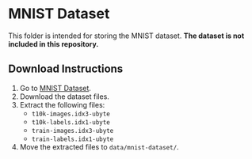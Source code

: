# MNIST Dataset  

This folder is intended for storing the MNIST dataset. **The dataset is not included in this repository.**  

## Download Instructions  

1. Go to [MNIST Dataset](https://www.kaggle.com/datasets/hojjatk/mnist-dataset).  
2. Download the dataset files.  
3. Extract the following files:  
   - `t10k-images.idx3-ubyte`  
   - `t10k-labels.idx1-ubyte`  
   - `train-images.idx3-ubyte`  
   - `train-labels.idx1-ubyte`  
4. Move the extracted files to `data/mnist-dataset/`.  

